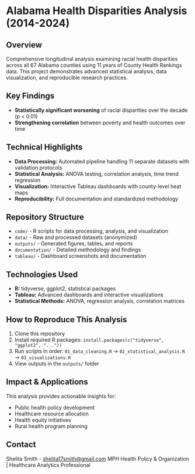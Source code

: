 # Alabama Health Disparities Analysis (2014-2024)

## Overview
Comprehensive longitudinal analysis examining racial health disparities across all 67 Alabama counties using 11 years of County Health Rankings data. This project demonstrates advanced statistical analysis, data visualization, and reproducible research practices.

## Key Findings
- **Statistically significant worsening** of racial disparities over the decade (p < 0.01)
- **Strengthening correlation** between poverty and health outcomes over time

## Technical Highlights
- **Data Processing:** Automated pipeline handling 11 separate datasets with validation protocols
- **Statistical Analysis:** ANOVA testing, correlation analysis, time trend regression
- **Visualization:** Interactive Tableau dashboards with county-level heat maps
- **Reproducibility:** Full documentation and standardized methodology

## Repository Structure
- `code/` - R scripts for data processing, analysis, and visualization
- `data/` - Raw and processed datasets (anonymized)
- `outputs/` - Generated figures, tables, and reports
- `documentation/` - Detailed methodology and findings
- `tableau/` - Dashboard screenshots and documentation

## Technologies Used
- **R:** tidyverse, ggplot2, statistical packages
- **Tableau:** Advanced dashboards and interactive visualizations
- **Statistical Methods:** ANOVA, regression analysis, correlation matrices

## How to Reproduce This Analysis
1. Clone this repository
2. Install required R packages: `install.packages(c("tidyverse", "ggplot2", "..."))`
3. Run scripts in order: `01_data_cleaning.R` → `02_statistical_analysis.R` → `03_visualizations.R`
4. View outputs in the `outputs/` folder

## Impact & Applications
This analysis provides actionable insights for:
- Public health policy development
- Healthcare resource allocation
- Health equity initiatives
- Rural health program planning

## Contact
Shelita Smith - shelita17smith@gmail.com 
MPH Health Policy & Organization | Healthcare Analytics Professional
